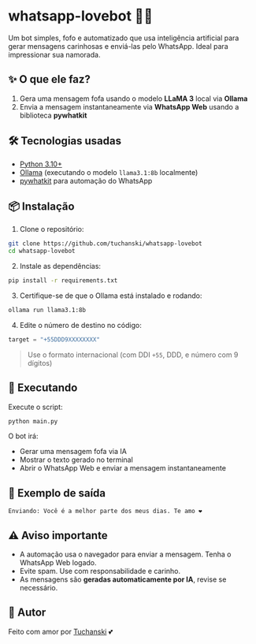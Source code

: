 # whatsapp-lovebot 💌🤖

Um bot simples, fofo e automatizado que usa inteligência artificial para gerar mensagens carinhosas e enviá-las pelo WhatsApp. Ideal para impressionar sua namorada.

## ✨ O que ele faz?

1. Gera uma mensagem fofa usando o modelo **LLaMA 3** local via **Ollama**
2. Envia a mensagem instantaneamente via **WhatsApp Web** usando a biblioteca **pywhatkit**

## 🛠️ Tecnologias usadas

- [Python 3.10+](https://www.python.org/)
- [Ollama](https://ollama.com) (executando o modelo `llama3.1:8b` localmente)
- [pywhatkit](https://pypi.org/project/pywhatkit/) para automação do WhatsApp

## 📦 Instalação

1. Clone o repositório:

```bash
git clone https://github.com/tuchanski/whatsapp-lovebot
cd whatsapp-lovebot
```

2. Instale as dependências:

```bash
pip install -r requirements.txt
```

3. Certifique-se de que o Ollama está instalado e rodando:

```bash
ollama run llama3.1:8b
```

4. Edite o número de destino no código:

```python
target = "+55DDD9XXXXXXXX"
```

> Use o formato internacional (com DDI `+55`, DDD, e número com 9 dígitos)

## 🚀 Executando

Execute o script:

```bash
python main.py
```

O bot irá:
- Gerar uma mensagem fofa via IA
- Mostrar o texto gerado no terminal
- Abrir o WhatsApp Web e enviar a mensagem instantaneamente

## 🧠 Exemplo de saída

```
Enviando: Você é a melhor parte dos meus dias. Te amo ❤️
```

## ⚠️ Aviso importante

- A automação usa o navegador para enviar a mensagem. Tenha o WhatsApp Web logado.
- Evite spam. Use com responsabilidade e carinho.
- As mensagens são **geradas automaticamente por IA**, revise se necessário.

## 📄 Autor

Feito com amor por [Tuchanski](https://github.com/tuchanski) 💕